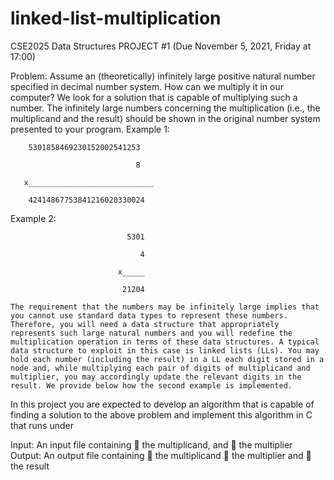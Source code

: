 # linked-list-multiplication
CSE2025 Data Structures
PROJECT #1 (Due November 5, 2021, Friday at 17:00)

Problem:
    Assume an (theoretically) infinitely large positive natural number specified in decimal number system. How can we multiply it in our computer? We look for a solution that is capable of multiplying such a number. The infinitely large numbers concerning the multiplication (i.e., the multiplicand and the result) should be shown in the original number system presented to your program.
  Example 1:
  
        5301858469230152002541253
        
                                8
                                
       x____________________________
       
        42414867753841216020330024
        
  Example 2:
  
                              5301
                              
                                 4
                                 
                            x_____
                            
                             21204
                             
    The requirement that the numbers may be infinitely large implies that you cannot use standard data types to represent these numbers. Therefore, you will need a data structure that appropriately represents such large natural numbers and you will redefine the multiplication operation in terms of these data structures. A typical data structure to exploit in this case is linked lists (LLs). You may hold each number (including the result) in a LL each digit stored in a node and, while multiplying each pair of digits of multiplicand and multiplier, you may accordingly update the relevant digits in the result. We provide below how the second example is implemented.
  
In this project you are expected to develop an algorithm that is capable of finding a solution to the above problem and implement this algorithm in C that runs under

Input:
An input file containing
 the multiplicand, and
 the multiplier
Output:
An output file containing
 the multiplicand
 the multiplier and
 the result
